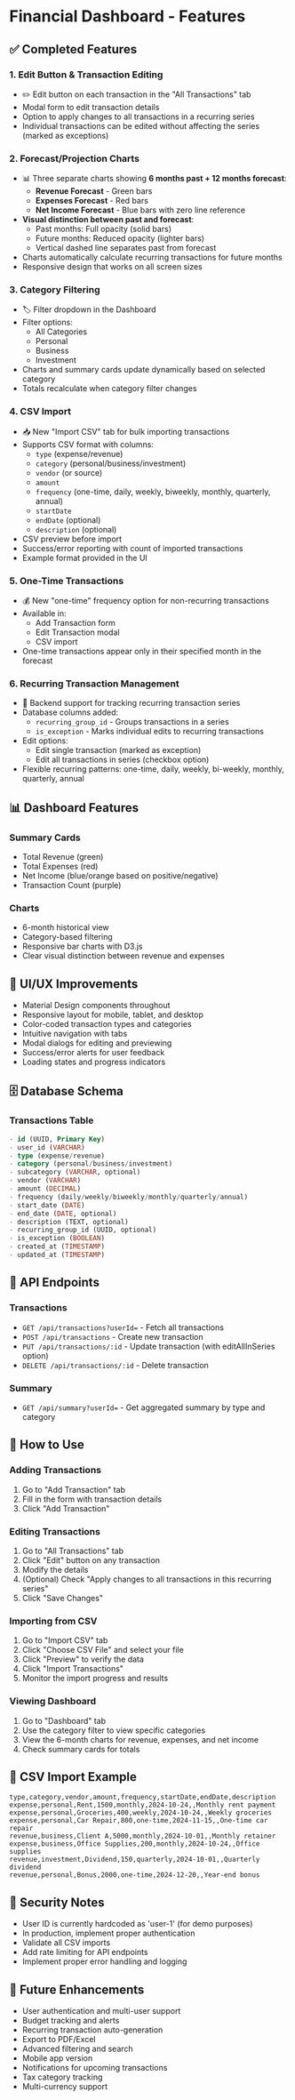 # Financial Dashboard - Features

## ✅ Completed Features

### 1. **Edit Button & Transaction Editing**
- ✏️ Edit button on each transaction in the "All Transactions" tab
- Modal form to edit transaction details
- Option to apply changes to all transactions in a recurring series
- Individual transactions can be edited without affecting the series (marked as exceptions)

### 2. **Forecast/Projection Charts**
- 📊 Three separate charts showing **6 months past + 12 months forecast**:
  - **Revenue Forecast** - Green bars
  - **Expenses Forecast** - Red bars
  - **Net Income Forecast** - Blue bars with zero line reference
- **Visual distinction between past and forecast**:
  - Past months: Full opacity (solid bars)
  - Future months: Reduced opacity (lighter bars)
  - Vertical dashed line separates past from forecast
- Charts automatically calculate recurring transactions for future months
- Responsive design that works on all screen sizes

### 3. **Category Filtering**
- 🏷️ Filter dropdown in the Dashboard
- Filter options:
  - All Categories
  - Personal
  - Business
  - Investment
- Charts and summary cards update dynamically based on selected category
- Totals recalculate when category filter changes

### 4. **CSV Import**
- 📥 New "Import CSV" tab for bulk importing transactions
- Supports CSV format with columns:
  - `type` (expense/revenue)
  - `category` (personal/business/investment)
  - `vendor` (or source)
  - `amount`
  - `frequency` (one-time, daily, weekly, biweekly, monthly, quarterly, annual)
  - `startDate`
  - `endDate` (optional)
  - `description` (optional)
- CSV preview before import
- Success/error reporting with count of imported transactions
- Example format provided in the UI

### 5. **One-Time Transactions**
- 💰 New "one-time" frequency option for non-recurring transactions
- Available in:
  - Add Transaction form
  - Edit Transaction modal
  - CSV import
- One-time transactions appear only in their specified month in the forecast

### 6. **Recurring Transaction Management**
- 🔄 Backend support for tracking recurring transaction series
- Database columns added:
  - `recurring_group_id` - Groups transactions in a series
  - `is_exception` - Marks individual edits to recurring transactions
- Edit options:
  - Edit single transaction (marked as exception)
  - Edit all transactions in series (checkbox option)
- Flexible recurring patterns: one-time, daily, weekly, bi-weekly, monthly, quarterly, annual

## 📊 Dashboard Features

### Summary Cards
- Total Revenue (green)
- Total Expenses (red)
- Net Income (blue/orange based on positive/negative)
- Transaction Count (purple)

### Charts
- 6-month historical view
- Category-based filtering
- Responsive bar charts with D3.js
- Clear visual distinction between revenue and expenses

## 🎨 UI/UX Improvements

- Material Design components throughout
- Responsive layout for mobile, tablet, and desktop
- Color-coded transaction types and categories
- Intuitive navigation with tabs
- Modal dialogs for editing and previewing
- Success/error alerts for user feedback
- Loading states and progress indicators

## 🗄️ Database Schema

### Transactions Table
```sql
- id (UUID, Primary Key)
- user_id (VARCHAR)
- type (expense/revenue)
- category (personal/business/investment)
- subcategory (VARCHAR, optional)
- vendor (VARCHAR)
- amount (DECIMAL)
- frequency (daily/weekly/biweekly/monthly/quarterly/annual)
- start_date (DATE)
- end_date (DATE, optional)
- description (TEXT, optional)
- recurring_group_id (UUID, optional)
- is_exception (BOOLEAN)
- created_at (TIMESTAMP)
- updated_at (TIMESTAMP)
```

## 🔧 API Endpoints

### Transactions
- `GET /api/transactions?userId=` - Fetch all transactions
- `POST /api/transactions` - Create new transaction
- `PUT /api/transactions/:id` - Update transaction (with editAllInSeries option)
- `DELETE /api/transactions/:id` - Delete transaction

### Summary
- `GET /api/summary?userId=` - Get aggregated summary by type and category

## 🚀 How to Use

### Adding Transactions
1. Go to "Add Transaction" tab
2. Fill in the form with transaction details
3. Click "Add Transaction"

### Editing Transactions
1. Go to "All Transactions" tab
2. Click "Edit" button on any transaction
3. Modify the details
4. (Optional) Check "Apply changes to all transactions in this recurring series"
5. Click "Save Changes"

### Importing from CSV
1. Go to "Import CSV" tab
2. Click "Choose CSV File" and select your file
3. Click "Preview" to verify the data
4. Click "Import Transactions"
5. Monitor the import progress and results

### Viewing Dashboard
1. Go to "Dashboard" tab
2. Use the category filter to view specific categories
3. View the 6-month charts for revenue, expenses, and net income
4. Check summary cards for totals

## 📝 CSV Import Example

```csv
type,category,vendor,amount,frequency,startDate,endDate,description
expense,personal,Rent,1500,monthly,2024-10-24,,Monthly rent payment
expense,personal,Groceries,400,weekly,2024-10-24,,Weekly groceries
expense,personal,Car Repair,800,one-time,2024-11-15,,One-time car repair
revenue,business,Client A,5000,monthly,2024-10-01,,Monthly retainer
expense,business,Office Supplies,200,monthly,2024-10-24,,Office supplies
revenue,investment,Dividend,150,quarterly,2024-10-01,,Quarterly dividend
revenue,personal,Bonus,2000,one-time,2024-12-20,,Year-end bonus
```

## 🔐 Security Notes

- User ID is currently hardcoded as 'user-1' (for demo purposes)
- In production, implement proper authentication
- Validate all CSV imports
- Add rate limiting for API endpoints
- Implement proper error handling and logging

## 🎯 Future Enhancements

- User authentication and multi-user support
- Budget tracking and alerts
- Recurring transaction auto-generation
- Export to PDF/Excel
- Advanced filtering and search
- Mobile app version
- Notifications for upcoming transactions
- Tax category tracking
- Multi-currency support

